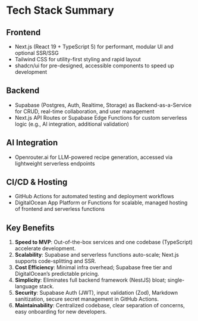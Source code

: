 # Tech Stack Summary

## Frontend

- Next.js (React 19 + TypeScript 5) for performant, modular UI and optional SSR/SSG
- Tailwind CSS for utility-first styling and rapid layout
- shadcn/ui for pre-designed, accessible components to speed up development

## Backend

- Supabase (Postgres, Auth, Realtime, Storage) as Backend-as-a-Service for CRUD, real-time collaboration, and user management
- Next.js API Routes or Supabase Edge Functions for custom serverless logic (e.g., AI integration, additional validation)

## AI Integration

- Openrouter.ai for LLM-powered recipe generation, accessed via lightweight serverless endpoints

## CI/CD & Hosting

- GitHub Actions for automated testing and deployment workflows
- DigitalOcean App Platform or Functions for scalable, managed hosting of frontend and serverless functions

## Key Benefits

1. **Speed to MVP**: Out-of-the-box services and one codebase (TypeScript) accelerate development.
2. **Scalability**: Supabase and serverless functions auto-scale; Next.js supports code-splitting and SSR.
3. **Cost Efficiency**: Minimal infra overhead; Supabase free tier and DigitalOcean’s predictable pricing.
4. **Simplicity**: Eliminates full backend framework (NestJS) bloat; single-language stack.
5. **Security**: Supabase Auth (JWT), input validation (Zod), Markdown sanitization, secure secret management in GitHub Actions.
6. **Maintainability**: Centralized codebase, clear separation of concerns, easy onboarding for new developers.

